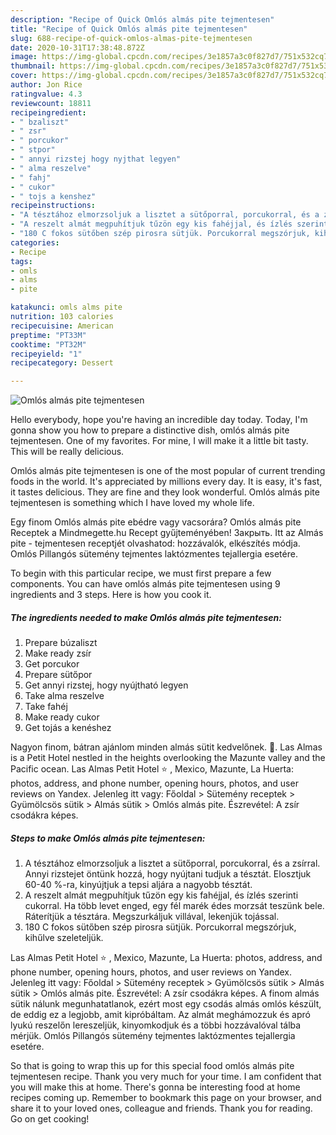 ```yaml
---
description: "Recipe of Quick Omlós almás pite tejmentesen"
title: "Recipe of Quick Omlós almás pite tejmentesen"
slug: 688-recipe-of-quick-omlos-almas-pite-tejmentesen
date: 2020-10-31T17:38:48.872Z
image: https://img-global.cpcdn.com/recipes/3e1857a3c0f827d7/751x532cq70/omlos-almas-pite-tejmentesen-recept-foto.jpg
thumbnail: https://img-global.cpcdn.com/recipes/3e1857a3c0f827d7/751x532cq70/omlos-almas-pite-tejmentesen-recept-foto.jpg
cover: https://img-global.cpcdn.com/recipes/3e1857a3c0f827d7/751x532cq70/omlos-almas-pite-tejmentesen-recept-foto.jpg
author: Jon Rice
ratingvalue: 4.3
reviewcount: 18811
recipeingredient:
- " bzaliszt"
- " zsr"
- " porcukor"
- " stpor"
- " annyi rizstej hogy nyjthat legyen"
- " alma reszelve"
- " fahj"
- " cukor"
- " tojs a kenshez"
recipeinstructions:
- "A tésztához elmorzsoljuk a lisztet a sütőporral, porcukorral, és a zsírral. Annyi rizstejet öntünk hozzá, hogy nyújtani tudjuk a tésztát. Elosztjuk 60-40 %-ra, kinyújtjuk a tepsi aljára a nagyobb tésztát."
- "A reszelt almát megpuhítjuk tűzön egy kis fahéjjal, és ízlés szerinti cukorral. Ha több levet enged, egy fél marék édes morzsát teszünk bele. Ráterítjük a tésztára. Megszurkáljuk villával, lekenjük tojással."
- "180 C fokos sütőben szép pirosra sütjük. Porcukorral megszórjuk, kihűlve szeleteljük."
categories:
- Recipe
tags:
- omls
- alms
- pite

katakunci: omls alms pite 
nutrition: 103 calories
recipecuisine: American
preptime: "PT33M"
cooktime: "PT32M"
recipeyield: "1"
recipecategory: Dessert

---
```



![Omlós almás pite tejmentesen](https://img-global.cpcdn.com/recipes/3e1857a3c0f827d7/751x532cq70/omlos-almas-pite-tejmentesen-recept-foto.jpg)

Hello everybody, hope you're having an incredible day today. Today, I'm gonna show you how to prepare a distinctive dish, omlós almás pite tejmentesen. One of my favorites. For mine, I will make it a little bit tasty. This will be really delicious.

Omlós almás pite tejmentesen is one of the most popular of current trending foods in the world. It's appreciated by millions every day. It is easy, it's fast, it tastes delicious. They are fine and they look wonderful. Omlós almás pite tejmentesen is something which I have loved my whole life.

Egy finom Omlós almás pite ebédre vagy vacsorára? Omlós almás pite Receptek a Mindmegette.hu Recept gyűjteményében! Закрыть. Itt az Almás pite - tejmentesen receptjét olvashatod: hozzávalók, elkészítés módja. Omlós Pillangós sütemény tejmentes laktózmentes tejallergia esetére.


To begin with this particular recipe, we must first prepare a few components. You can have omlós almás pite tejmentesen using 9 ingredients and 3 steps. Here is how you cook it.

<!--inarticleads1-->

##### The ingredients needed to make Omlós almás pite tejmentesen:

1. Prepare  búzaliszt
1. Make ready  zsír
1. Get  porcukor
1. Prepare  sütőpor
1. Get  annyi rizstej, hogy nyújtható legyen
1. Take  alma reszelve
1. Take  fahéj
1. Make ready  cukor
1. Get  tojás a kenéshez


Nagyon finom, bátran ajánlom minden almás sütit kedvelőnek. 🙂. Las Almas is a Petit Hotel nestled in the heights overlooking the Mazunte valley and the Pacific ocean. Las Almas Petit Hotel ⭐ , Mexico, Mazunte, La Huerta: photos, address, and phone number, opening hours, photos, and user reviews on Yandex. Jelenleg itt vagy: Főoldal &gt; Sütemény receptek &gt; Gyümölcsös sütik &gt; Almás sütik &gt; Omlós almás pite. Észrevétel: A zsír csodákra képes. 

<!--inarticleads2-->

##### Steps to make Omlós almás pite tejmentesen:

1. A tésztához elmorzsoljuk a lisztet a sütőporral, porcukorral, és a zsírral. Annyi rizstejet öntünk hozzá, hogy nyújtani tudjuk a tésztát. Elosztjuk 60-40 %-ra, kinyújtjuk a tepsi aljára a nagyobb tésztát.
1. A reszelt almát megpuhítjuk tűzön egy kis fahéjjal, és ízlés szerinti cukorral. Ha több levet enged, egy fél marék édes morzsát teszünk bele. Ráterítjük a tésztára. Megszurkáljuk villával, lekenjük tojással.
1. 180 C fokos sütőben szép pirosra sütjük. Porcukorral megszórjuk, kihűlve szeleteljük.


Las Almas Petit Hotel ⭐ , Mexico, Mazunte, La Huerta: photos, address, and phone number, opening hours, photos, and user reviews on Yandex. Jelenleg itt vagy: Főoldal &gt; Sütemény receptek &gt; Gyümölcsös sütik &gt; Almás sütik &gt; Omlós almás pite. Észrevétel: A zsír csodákra képes. A finom almás sütik nálunk megunhatatlanok, ezért most egy csodás almás omlós készült, de eddig ez a legjobb, amit kipróbáltam. Az almát meghámozzuk és apró lyukú reszelőn lereszeljük, kinyomkodjuk és a többi hozzávalóval tálba mérjük. Omlós Pillangós sütemény tejmentes laktózmentes tejallergia esetére. 

So that is going to wrap this up for this special food omlós almás pite tejmentesen recipe. Thank you very much for your time. I am confident that you will make this at home. There's gonna be interesting food at home recipes coming up. Remember to bookmark this page on your browser, and share it to your loved ones, colleague and friends. Thank you for reading. Go on get cooking!
